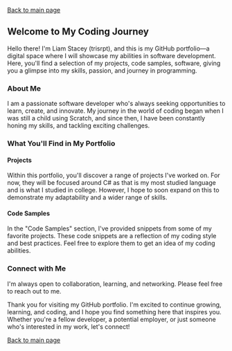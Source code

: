 [Back to main page](./README.md)

## Welcome to My Coding Journey

Hello there! I'm Liam Stacey (trisrpt), and this is my GitHub portfolio—a digital space where I will showcase my abilities in software development. Here, you'll find a selection of my projects, code samples, software, giving you a glimpse into my skills, passion, and journey in programming.

### About Me

I am a passionate software developer who's always seeking opportunities to learn, create, and innovate. My journey in the world of coding began when I was still a child using Scratch, and since then, I have been constantly honing my skills, and tackling exciting challenges.

### What You'll Find in My Portfolio

#### Projects

Within this portfolio, you'll discover a range of projects I've worked on. For now, they will be focused around C# as that is my most studied language and is what I studied in college. However, I hope to soon expand on this to demonstrate my adaptability and a wider range of skills.

#### Code Samples

In the "Code Samples" section, I've provided snippets from some of my favorite projects. These code snippets are a reflection of my coding style and best practices. Feel free to explore them to get an idea of my coding abilities.

### Connect with Me

I'm always open to collaboration, learning, and networking. Please feel free to reach out to me.

Thank you for visiting my GitHub portfolio. I'm excited to continue growing, learning, and coding, and I hope you find something here that inspires you. Whether you're a fellow developer, a potential employer, or just someone who's interested in my work, let's connect!

[Back to main page](./README.md)
